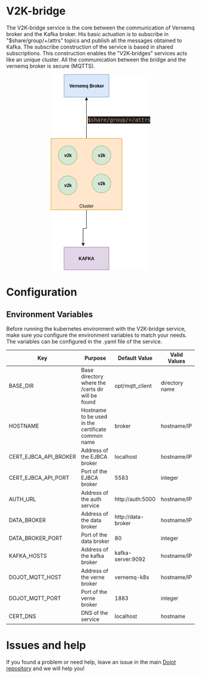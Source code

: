 # **V2K-bridge**
The V2K-bridge service is the core between the communication of Vernemq broker and the Kafka broker. His basic actuation is to subscribe in "$share/group/+/attrs" topics and publish all the messages obtained to Kafka. The subscribe construction of the service is based in shared subscriptions. This construction enables the "V2K-bridges" services acts like an unique cluster. All the communication between the bridge and the vernemq broker is secure (MQTTS).


<p align="center"> 
<img src="./docs/diagrams/bridge.png">
</p>

# **Configuration**

## **Environment Variables**

Before running the kubernetes environment with the V2K-bridge service, make sure you configure the environment variables to match your needs. The variables can be configured in the .yaml file of the service.

Key                      | Purpose                                                             | Default Value   | Valid Values   |
------------------------ | ------------------------------------------------------------------- | --------------- | -------------- |
BASE_DIR                 | Base directory where the /certs dir will be found                   | opt/mqtt_client | directory name |
HOSTNAME                 | Hostname to be used in the certificate common name                  | broker          | hostname/IP    |
CERT_EJBCA_API_BROKER    | Address of the EJBCA broker                                         | localhost       | hostname/IP    |
CERT_EJBCA_API_PORT      | Port of the EJBCA broker                                            | 5583            | integer        |
AUTH_URL                 | Address of the auth service                                         | http://auth:5000| hostname/IP    |
DATA_BROKER              | Address of the data broker                                          | http://data-broker  | hostname/IP    |
DATA_BROKER_PORT         | Port of the data broker                                             | 80              | integer        |
KAFKA_HOSTS              | Address of the kafka broker                                         |kafka-server:9092| hostname/IP    |
DOJOT_MQTT_HOST          | Address of the verne broker                                         |vernemq-k8s      | hostname/IP    |
DOJOT_MQTT_PORT          | Port of the verne broker                                            |1883             | integer        |
CERT_DNS                 | DNS of the service                                                  |localhost        | hostname       |

# **Issues and help**

If you found a problem or need help, leave an issue in the main [Dojot repository](https://github.com/dojot/dojot) and we will help you!